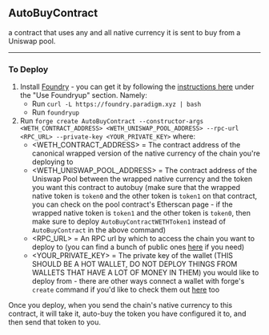 ## AutoBuyContract

a contract that uses any and all native currency it is sent to buy from a Uniswap pool.

---

### To Deploy
1. Install [Foundry](https://book.getfoundry.sh/) - you can get it by following the [instructions here](https://book.getfoundry.sh/getting-started/installation) under the "Use Foundryup" section. Namely:
    - Run `curl -L https://foundry.paradigm.xyz | bash`
    - Run `foundryup`
2. Run `forge create AutoBuyContract --constructor-args <WETH_CONTRACT_ADDRESS> <WETH_UNISWAP_POOL_ADDRESS> --rpc-url <RPC_URL> --private-key <YOUR_PRIVATE_KEY>` where:
    - <WETH_CONTRACT_ADDRESS> = The contract address of the canonical wrapped version of the native currency of the chain you're deploying to
    - <WETH_UNISWAP_POOL_ADDRESS> = The contract address of the Uniswap Pool between the wrapped native currency and the token you want this contract to autobuy (make sure that the wrapped native token is `token0` and the other token is `token1` on that contract, you can check on the pool contract's Etherscan page - if the wrapped native token is `token1` and the other token is `token0`, then make sure to deploy `AutoBuyContractWETHToken1` instead of `AutoBuyContract` in the above command)
    - <RPC_URL> = An RPC url by which to access the chain you want to deploy to (you can find a bunch of public ones [here](https://github.com/jk-labs-inc/jokerace/tree/staging/packages/react-app-revamp/config/wagmi/custom-chains) if you need)
    - <YOUR_PRIVATE_KEY> = The private key of the wallet (THIS SHOULD BE A HOT WALLET, DO NOT DEPLOY THINGS FROM WALLETS THAT HAVE A LOT OF MONEY IN THEM) you would like to deploy from - there are other ways connect a wallet with forge's `create` command if you'd like to check them out [here](https://book.getfoundry.sh/reference/forge/forge-create) too

Once you deploy, when you send the chain's native currency to this contract, it will take it, auto-buy the token you have configured it to, and then send that token to you.
